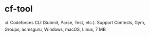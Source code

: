 # cf-tool
:bar_chart: Codeforces CLI (Submit, Parse, Test, etc.). Support Contests, Gym, Groups, acmsguru, Windows, macOS, Linux, 7 MB
